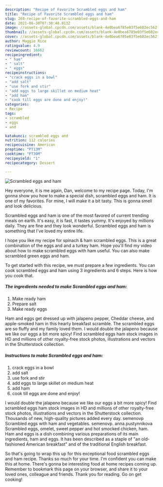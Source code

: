 ```yaml
---
description: "Recipe of Favorite Scrambled eggs and ham"
title: "Recipe of Favorite Scrambled eggs and ham"
slug: 269-recipe-of-favorite-scrambled-eggs-and-ham
date: 2021-06-30T07:30:48.813Z
image: //assets-global.cpcdn.com/assets/blank-4e0bea6785e03f5e602ec562f230caae08da540cada707380b4fe1bbebba43da.png
thumbnail: //assets-global.cpcdn.com/assets/blank-4e0bea6785e03f5e602ec562f230caae08da540cada707380b4fe1bbebba43da.png
cover: //assets-global.cpcdn.com/assets/blank-4e0bea6785e03f5e602ec562f230caae08da540cada707380b4fe1bbebba43da.png
author: Maggie Rice
ratingvalue: 4.9
reviewcount: 16662
recipeingredient:
- " ham"
- " salt"
- " eggs"
recipeinstructions:
- "crack eggs in a bowl"
- "add salt"
- "use fork and stir"
- "add eggs to large skillet on medium heat"
- "add ham"
- "cook till eggs are done and enjoy!"
categories:
- Recipe
tags:
- scrambled
- eggs
- and

katakunci: scrambled eggs and 
nutrition: 112 calories
recipecuisine: American
preptime: "PT13M"
cooktime: "PT30M"
recipeyield: "1"
recipecategory: Dessert

---
```



![Scrambled eggs and ham](//assets-global.cpcdn.com/assets/blank-4e0bea6785e03f5e602ec562f230caae08da540cada707380b4fe1bbebba43da.png)

Hey everyone, it is me again, Dan, welcome to my recipe page. Today, I'm gonna show you how to make a special dish, scrambled eggs and ham. It is one of my favorites. For mine, I will make it a bit tasty. This is gonna smell and look delicious.

Scrambled eggs and ham is one of the most favored of current trending meals on earth. It's easy, it is fast, it tastes yummy. It's enjoyed by millions daily. They are fine and they look wonderful. Scrambled eggs and ham is something that I've loved my entire life.

I hope you like my recipe for spinach &amp; ham scrambled eggs. This is a great combination of the eggs and and a turkey ham. Hope you&#39;ll find my video about how to make scrambled eggs with ham useful. You can also make scrambled green eggs and ham.


To get started with this recipe, we must prepare a few ingredients. You can cook scrambled eggs and ham using 3 ingredients and 6 steps. Here is how you cook that.

<!--inarticleads1-->

##### The ingredients needed to make Scrambled eggs and ham:

1. Make ready  ham
1. Prepare  salt
1. Make ready  eggs


Ham and eggs get dressed up with jalapeno pepper, Cheddar cheese, and apple-smoked ham in this hearty breakfast scramble. The scrambled eggs are so fluffy and my family loved them. I would double the jalapeno because we like our eggs a bit more spicy! Find scrambled eggs ham stock images in HD and millions of other royalty-free stock photos, illustrations and vectors in the Shutterstock collection. 

<!--inarticleads2-->

##### Instructions to make Scrambled eggs and ham:

1. crack eggs in a bowl
1. add salt
1. use fork and stir
1. add eggs to large skillet on medium heat
1. add ham
1. cook till eggs are done and enjoy!


I would double the jalapeno because we like our eggs a bit more spicy! Find scrambled eggs ham stock images in HD and millions of other royalty-free stock photos, illustrations and vectors in the Shutterstock collection. Thousands of new, high-quality pictures added every day. semenovp Scrambled eggs with ham and vegetables. semenovp. anna.pustynnikova Scrambled eggs, omelet, sweet pepper and hot smocked chicken, ham. Ham and eggs is a dish combining various preparations of its main ingredients, ham and eggs. It has been described as a staple of &#34;an old-fashioned American breakfast&#34; and of the traditional English breakfast. 

So that's going to wrap this up for this exceptional food scrambled eggs and ham recipe. Thanks so much for your time. I'm confident you can make this at home. There's gonna be interesting food at home recipes coming up. Remember to bookmark this page on your browser, and share it to your loved ones, colleague and friends. Thank you for reading. Go on get cooking!
